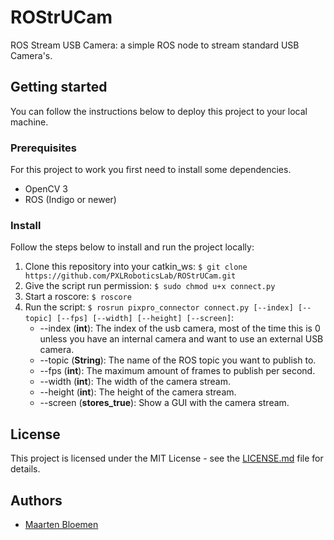 # ROStrUCam
ROS Stream USB Camera: a simple ROS node to stream standard USB Camera's.

## Getting started
You can follow the instructions below to deploy this project to your local machine.

### Prerequisites
For this project to work you first need to install some dependencies. 

* OpenCV 3
* ROS (Indigo or newer)

### Install
Follow the steps below to install and run the project locally:
1. Clone this repository into your catkin_ws: `$ git clone https://github.com/PXLRoboticsLab/ROStrUCam.git`
2. Give the script run permission: `$ sudo chmod u+x connect.py`
3. Start a roscore: `$ roscore`
4. Run the script: `$ rosrun pixpro_connector connect.py [--index] [--topic] [--fps] [--width] [--height] [--screen]`:
	* --index (**int**): The index of the usb camera, most of the time this is 0 unless you have an internal camera and want to use an external USB camera.
	* --topic (**String**): The name of the ROS topic you want to publish to.
	* --fps (**int**): The maximum amount of frames to publish per second.
	* --width (**int**): The width of the camera stream.
	* --height (**int**): The height of the camera stream.
	* --screen (**stores_true**): Show a GUI with the camera stream.

## License
This project is licensed under the MIT License - see the [LICENSE.md](https://github.com/PXLRoboticsLab/ROStrUCam/blob/master/LICENSE.md)  file for details.

## Authors
* [Maarten Bloemen](https://github.com/MaartenBloemen) 
